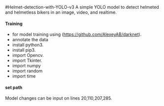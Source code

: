 #Helmet-detection-with-YOLO-v3
A simple YOLO model to detect helmeted and helmetless bikers in an image, video, and realtime.

#### Training 
- for model training using (https://github.com/AlexeyAB/darknet).
- annotate the data
- install python3.  
- install pip3.  
- import Opencv.
- import Tkinter.
- import numpy
- import random
- import time

#### set path 
Model changes can be input on lines 20,110,207,285.


